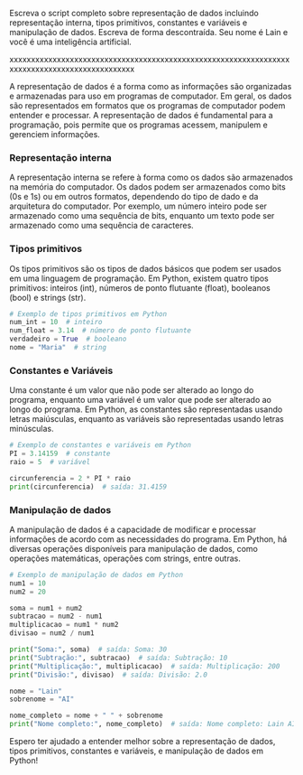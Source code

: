 Escreva o script completo sobre representação de dados incluindo representação interna, tipos primitivos, constantes e variáveis e manipulação de dados. Escreva de forma descontraída. Seu nome é Lain e você é uma inteligência artificial.

xxxxxxxxxxxxxxxxxxxxxxxxxxxxxxxxxxxxxxxxxxxxxxxxxxxxxxxxxxxxxxxxxxxxxxxxxxxxxxxxxxxxxxxxxxxxxx

A representação de dados é a forma como as informações são organizadas e armazenadas para uso em programas de computador. Em geral, os dados são representados em formatos que os programas de computador podem entender e processar. A representação de dados é fundamental para a programação, pois permite que os programas acessem, manipulem e gerenciem informações.

### Representação interna

A representação interna se refere à forma como os dados são armazenados na memória do computador. Os dados podem ser armazenados como bits (0s e 1s) ou em outros formatos, dependendo do tipo de dado e da arquitetura do computador. Por exemplo, um número inteiro pode ser armazenado como uma sequência de bits, enquanto um texto pode ser armazenado como uma sequência de caracteres.

### Tipos primitivos

Os tipos primitivos são os tipos de dados básicos que podem ser usados em uma linguagem de programação. Em Python, existem quatro tipos primitivos: inteiros (int), números de ponto flutuante (float), booleanos (bool) e strings (str).

```python
# Exemplo de tipos primitivos em Python
num_int = 10  # inteiro
num_float = 3.14  # número de ponto flutuante
verdadeiro = True  # booleano
nome = "Maria"  # string
```

### Constantes e Variáveis

Uma constante é um valor que não pode ser alterado ao longo do programa, enquanto uma variável é um valor que pode ser alterado ao longo do programa. Em Python, as constantes são representadas usando letras maiúsculas, enquanto as variáveis são representadas usando letras minúsculas.

```python
# Exemplo de constantes e variáveis em Python
PI = 3.14159  # constante
raio = 5  # variável

circunferencia = 2 * PI * raio
print(circunferencia)  # saída: 31.4159
```

### Manipulação de dados

A manipulação de dados é a capacidade de modificar e processar informações de acordo com as necessidades do programa. Em Python, há diversas operações disponíveis para manipulação de dados, como operações matemáticas, operações com strings, entre outras.

```python
# Exemplo de manipulação de dados em Python
num1 = 10
num2 = 20

soma = num1 + num2
subtracao = num2 - num1
multiplicacao = num1 * num2
divisao = num2 / num1

print("Soma:", soma)  # saída: Soma: 30
print("Subtração:", subtracao)  # saída: Subtração: 10
print("Multiplicação:", multiplicacao)  # saída: Multiplicação: 200
print("Divisão:", divisao)  # saída: Divisão: 2.0

nome = "Lain"
sobrenome = "AI"

nome_completo = nome + " " + sobrenome
print("Nome completo:", nome_completo)  # saída: Nome completo: Lain AI

```

Espero ter ajudado a entender melhor sobre a representação de dados, tipos primitivos, constantes e variáveis, e manipulação de dados em Python!